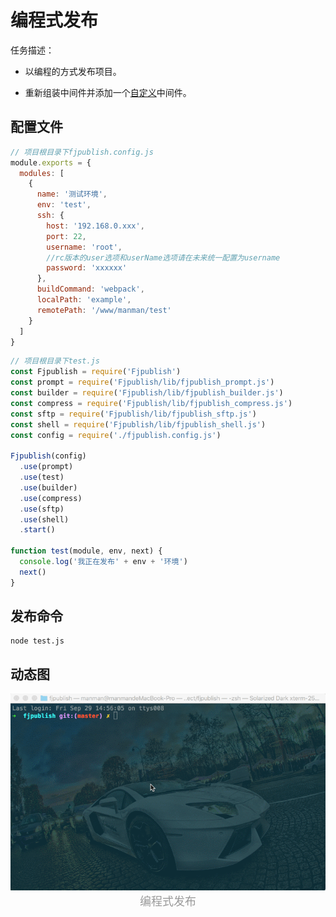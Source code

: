 # 编程式发布

任务描述：

- 以编程的方式发布项目。

- 重新组装中间件并添加一个[自定义](/advanced.html)中间件。

## 配置文件

```js
// 项目根目录下fjpublish.config.js
module.exports = {
  modules: [
    {
      name: '测试环境',
      env: 'test',
      ssh: {
        host: '192.168.0.xxx',
        port: 22,
        username: 'root',
        //rc版本的user选项和userName选项请在未来统一配置为username
        password: 'xxxxxx'
      },
      buildCommand: 'webpack',
      localPath: 'example',
      remotePath: '/www/manman/test'
    }
  ]
}
```

```js
// 项目根目录下test.js
const Fjpublish = require('Fjpublish')
const prompt = require('Fjpublish/lib/fjpublish_prompt.js')
const builder = require('Fjpublish/lib/fjpublish_builder.js')
const compress = require('Fjpublish/lib/fjpublish_compress.js')
const sftp = require('Fjpublish/lib/fjpublish_sftp.js')
const shell = require('Fjpublish/lib/fjpublish_shell.js')
const config = require('./fjpublish.config.js')

Fjpublish(config)
  .use(prompt)
  .use(test)
  .use(builder)
  .use(compress)
  .use(sftp)
  .use(shell)
  .start()

function test(module, env, next) {
  console.log('我正在发布' + env + '环境')
  next()
}
```

## 发布命令

```
node test.js
```

## 动态图

<center>
   <img alt="编程式发布" src="../assets/programming.gif" />
</center>
<center><font color="#999" size=4>编程式发布</font></center>
